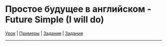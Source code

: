 # Простое будущее в английском - Future Simple (I will do)

[Урок](https://youtu.be/tbOQSXdczJc) | [Примеры]() | [Задания](http://ok-tests.ru/unit-27-red/) | [Задания](http://okaudio.ru/grammar28-1)

---